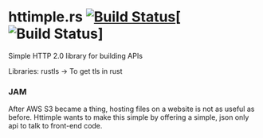 # httimple.rs [![Build Status](https://travis-ci.org/halvorboe/httimple-rs.svg?branch=master)](https://travis-ci.org/halvorboe/httimple.rs)[![Build Status](https://img.shields.io/crates/d/rustc-serialize.svg)]
Simple HTTP 2.0 library for building APIs




Libraries:
rustls -> To get tls in rust 

### JAM

After AWS S3 became a thing, hosting files on a website is not as useful as before. Httimple wants to make this simple by offering a simple, json only api to talk to front-end code.
